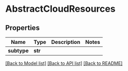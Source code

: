 # AbstractCloudResources

## Properties
Name | Type | Description | Notes
------------ | ------------- | ------------- | -------------
**subtype** | **str** |  | 

[[Back to Model list]](../README.md#documentation-for-models) [[Back to API list]](../README.md#documentation-for-api-endpoints) [[Back to README]](../README.md)


